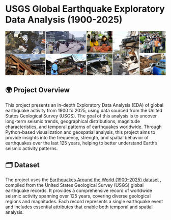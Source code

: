 # USGS Global Earthquake Exploratory Data Analysis (1900-2025)
![Dashboard](https://github.com/ShaikhBorhanUddin/USGS-Earthquake-EDA-1900-2025-/blob/main/Images/earthquake_new.png?raw=true) 
## 🌍 Project Overview

This project presents an in-depth Exploratory Data Analysis (EDA) of global earthquake activity from 1900 to 2025, using data sourced from the United States Geological Survey (USGS). The goal of this analysis is to uncover long-term seismic trends, geographical distributions, magnitude characteristics, and temporal patterns of earthquakes worldwide. Through Python-based visualization and geospatial analysis, this project aims to provide insights into the frequency, strength, and spatial behavior of earthquakes over the last 125 years, helping to better understand Earth’s seismic activity patterns. 

## 🗂️ Dataset 

The project uses the [Earthquakes Around the World (1900–2025) dataset](https://www.kaggle.com/datasets/bwandowando/earthquakes-around-the-world-from-1900-2025/data) , compiled from the United States Geological Survey (USGS) global earthquake records. It provides a comprehensive record of worldwide seismic activity spanning over 125 years, covering diverse geological regions and magnitudes. Each record represents a single earthquake event and includes essential attributes that enable both temporal and spatial analysis.
